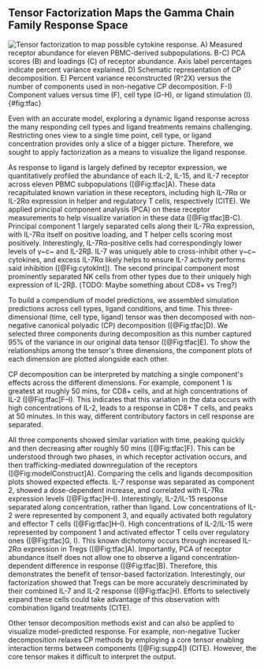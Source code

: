 ## Tensor Factorization Maps the Gamma Chain Family Response Space

![**Tensor factorization to map possible cytokine response.** A) Measured receptor abundance for eleven PBMC-derived subpopulations. B-C) PCA scores (B) and loadings (C) of receptor abundance. Axis label percentages indicate percent variance explained. D) Schematic representation of CP decomposition. E) Percent variance reconstructed ($R^2X$) versus the number of components used in non-negative CP decomposition. F-I) Component values versus time (F), cell type (G-H), or ligand stimulation (I).](./Figures/figure3.svg){#fig:tfac}

Even with an accurate model, exploring a dynamic ligand response across the many responding cell types and ligand treatments remains challenging. Restricting ones view to a single time point, cell type, or ligand concentration provides only a slice of a bigger picture. Therefore, we sought to apply factorization as a means to visualize the ligand response.

As response to ligand is largely defined by receptor expression, we quantitatively profiled the abundance of each IL-2, IL-15, and IL-7 receptor across eleven PBMC subpopulations ([@Fig:tfac]A). These data recapitulated known variation in these receptors, including high IL-7Rα or IL-2Rα expression in helper and regulatory T cells, respectively (CITE). We applied principal component analysis (PCA) on these receptor measurements to help visualize variation in these data ([@Fig:tfac]B-C). Principal component 1 largely separated cells along their IL-7Rα expression, with IL-7Rα itself on positive loading, and T helper cells scoring most positively. Interestingly, IL-7Rα-positive cells had correspondingly lower levels of γ~c~ and IL-2Rβ. IL-7 was uniquely able to cross-inhibit other γ~c~ cytokines, and excess IL-7Rα likely helps to ensure IL-7 activity performs said inhibition ([@Fig:cytokInt]). The second principal component most prominently separated NK cells from other types due to their uniquely high expression of IL-2Rβ. (TODO: Maybe something about CD8+ vs Treg?)

To build a compendium of model predictions, we assembled simulation predictions across cell types, ligand conditions, and time. This three-dimensional (time, cell type, ligand) tensor was then decomposed with non-negative canonical polyadic (CP) decomposition ([@Fig:tfac]D). We selected three components during decomposition as this number captured 95% of the variance in our original data tensor ([@Fig:tfac]E). To show the relationships among the tensor's three dimensions, the component plots of each dimension are plotted alongside each other.

CP decomposition can be interpreted by matching a single component's effects across the different dimensions. For example, component 1 is greatest at roughly 50 mins, for CD8+ cells, and at high concentrations of IL-2 ([@Fig:tfac]F–I). This indicates that this variation in the data occurs with high concentrations of IL-2, leads to a response in CD8+ T cells, and peaks at 50 minutes. In this way, different contributory factors in cell response are separated.

All three components showed similar variation with time, peaking quickly and then decreasing after roughly 50 mins ([@Fig:tfac]F). This can be understood through two phases, in which receptor activation occurs, and then trafficking-mediated downregulation of the receptors ([@Fig:modelConstruct]A). Comparing the cells and ligands decomposition plots showed expected effects. IL-7 response was separated as component 2, showed a dose-dependent increase, and correlated with IL-7Rα expression levels ([@Fig:tfac]H–I). Interestingly, IL-2/IL-15 response separated along concentration, rather than ligand. Low concentrations of IL-2 were represented by component 3, and equally activated both regulatory and effector T cells ([@Fig:tfac]H–I). High concentrations of IL-2/IL-15 were represented by component 1 and activated effector T cells over regulatory ones ([@Fig:tfac]G, I). This known dichotomy occurs through increased IL-2Rα expression in Tregs ([@Fig:tfac]A). Importantly, PCA of receptor abundance itself does not allow one to observe a ligand concentration-dependent difference in response ([@Fig:tfac]B). Therefore, this demonstrates the benefit of tensor-based factorization. Interestingly, our factorization showed that Tregs can be more accurately descriminated by their combined IL-7 and IL-2 response ([@Fig:tfac]H). Efforts to selectively expand these cells could take advantage of this observation with combination ligand treatments (CITE).

Other tensor decomposition methods exist and can also be applied to visualize model-predicted response. For example, non-negative Tucker decomposition relaxes CP methods by employing a core tensor enabling interaction terms between components ([@Fig:supp4]) (CITE). However, the core tensor makes it difficult to interpret the output.
